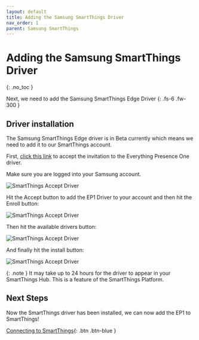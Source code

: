 ```yaml
---
layout: default
title: Adding the Samsung SmartThings Driver
nav_order: 1
parent: Samsung SmartThings
---
```


# Adding the Samsung SmartThings Driver

{: .no_toc }

Next, we need to add the Samsung SmartThings Edge Driver
{: .fs-6 .fw-300 }

## Driver installation

The Samsung SmartThings Edge driver is in Beta currently which means we need to add it to our SmartThings account.

First, [click this link](https://bestow-regional.api.smartthings.com/invite/adMKdn651029) to accept the invitation to the Everything Presence One driver.

Make sure you are logged into your Samsung account.

![SmartThings Accept Driver](https://everythingsmarthome.github.io/everything-presence-one/images/smartthings-driver-accept-terms-1.png)

Hit the Accept button to add the EP1 Driver to your account and then hit the Enroll button:

![SmartThings Accept Driver](https://everythingsmarthome.github.io/everything-presence-one/images/smartthings-driver-accept-terms-2.png)

Then hit the available drivers button:

![SmartThings Accept Driver](https://everythingsmarthome.github.io/everything-presence-one/images/smartthings-driver-accept-terms-3.png)

And finally hit the install button:

![SmartThings Accept Driver](https://everythingsmarthome.github.io/everything-presence-one/images/smartthings-driver-accept-terms-4.png)

{: .note }
It may take up to 24 hours for the driver to appear in your SmartThings Hub. This is a feature of the SmartThings Platform.

## Next Steps

Now the SmartThings driver has been installed, we can now add the EP1 to SmartThings!

[Connecting to SmartThings](http://everythingsmarthome.github.io/everything-presence-one/connecting-smartthings.html){: .btn .btn-blue }